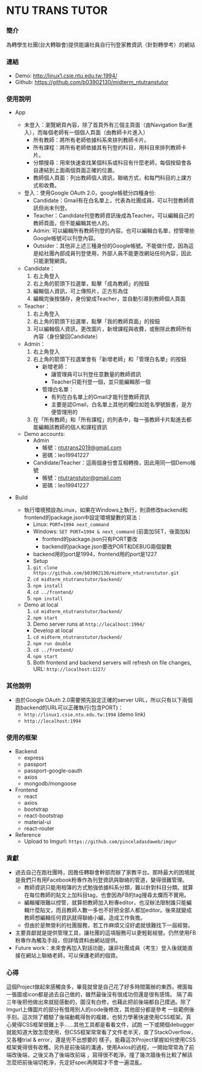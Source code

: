 # NTU TRANS TUTOR

### 簡介
為轉學生社團(台大轉聯會)提供能讓社員自行刊登家教資訊（針對轉學考）的網站

### 連結
- Demo: http://linux1.csie.ntu.edu.tw:1994/
- Github: https://github.com/b03902130/midterm_ntutranstutor

### 使用說明
- App
	- 未登入：瀏覽網頁內容，除了首頁外有三個主頁面（由Navigation Bar進入），而每個老師有一個個人頁面（由教師卡片進入）
		- 所有教師：將所有老師依據科系來排列教師卡片。
		- 所有課程：將所有老師依據其有刊登的科目，用科目來排列教師卡片。
		- 分類搜尋：用來快速查找某個科系或科目有什麼老師，每個按鈕會各自連結到上面兩個頁面正確的位置。
		- 教師個人頁面：列出教師個人資訊，聯絡方式，和每門科目的上課方式和收費。
	- 登入：使用Google OAuth 2.0，google帳號分四種身份:
		- Candidate：Gmail有在白名單上，代表為社團成員，可以刊登教師資訊但尚未刊登。
		- Teacher：Candidate刊登教師資訊後成為Teacher。可以編輯自己的教師頁面，但不能編輯其他人的。
		- Admin: 可以編輯所有教師刊登的內容。也可以編輯白名單，控管哪些Google帳號可以刊登內容。
		- Outsider：其他非上述三種身份的Google帳號。不能做什麼，因為這是給社團內部成員刊登使用，外部人員不能更改網站任何內容，因此只能瀏覽網頁。
	- Candidate：
		1. 右上角登入
		2. 右上角的箭頭下拉選單，點擊「成為教師」的按鈕
		3. 編輯個人資訊，可上傳照片，正方形為佳
		4. 編輯完後按儲存，身份變成Teacher，並自動引導到教師個人頁面
	- Teacher：
		1. 右上角登入
		2. 右上角的箭頭下拉選單，點擊「我的教師頁面」的按鈕
		3. 可以編輯個人資訊，更改圖片，新增課程與收費，或刪除此教師所有內容（身份變回Candidate）
	- Admin：
		1. 右上角登入
		2. 右上角的箭頭下拉選單會有「新增老師」和「管理白名單」的按鈕
			- 新增老師：
				- 讓管理員可以刊登任意數量的教師資訊
				- Teacher只能刊登一個，並只能編輯那一個
			- 管理白名單：
				- 有列在白名單上的Gmail才能刊登教師資訊
				- 主要是認Gmail，白名單上其他的欄位如姓名學號臉書，是方便管理用的
		3. 在「所有教師」和「所有課程」的列表中，每一張教師卡片點進去都能編輯該教師的個人和課程資訊
	- Demo accounts:
		- Admin
			- 帳號：ntutrans2019@gmail.com
			- 密碼：leo19941227
		- Candidate/Teacher：這兩個身份會互相轉換，因此用同一個Demo帳號
			- 帳號：ntutranstutor@gmail.com
			- 密碼：leo19941227

- Build
  - 執行環境預設為Linux，如果在Windows上執行，則須修改backend和frontend的package.json中設定環境變數的寫法：
    - Linux: `PORT=1994 next_command`
    - Windows: `SET PORT=1994 & next_command` (前面加SET，後面加&)
      - frontend的package.json只有PORT要改
      - backend的package.json要改PORT和DEBUG兩個變數
    - backend用的port是1994，frontend用的port是1227
	- Setup
    1. `git clone https://github.com/b03902130/midterm_ntutranstutor.git`
    2. `cd midterm_ntutranstutor/backend/`
    3. `npm install`
    4. `cd ../frontend/`
    5. `npm install`
  - Demo at local
    1. `cd midterm_ntutranstutor/backend/`
    2. `npm start`
    3. Demo server runs at `http://localhost:1994/`
	- Develop at local
    1. `cd midterm_ntutranstutor/backend/`
    2. `npm run double`
    3. `cd ../frontend/`
    4. `npm start`
    5. Both frontend and backend servers will refresh on file changes, URL: `http://localhost:1227/`

### 其他說明
- 由於Google OAuth 2.0需要預先設定正確的server URL，所以只有以下兩個跑backend的URL可以正確執行(包含PORT)：
  - `http://linux1.csie.ntu.edu.tw:1994` (demo link)
  - `http://localhost:1994`

### 使用的框架
- Backend
  - express
  - passport
  - passport-google-oauth
  - axios
  - mongodb/mongoose
- Frontend
  - react
  - axios
  - bootstrap
  - react-bootstrap
  - material-ui
  - react-router
- Reference
  - Upload to Imgurl: `https://github.com/pinceladasdaweb/imgur`

### 貢獻
- 過去自己在跑社團時，因擔任轉聯會幹部而辦了家教平台。那時最大的困境就是我們只有用Facebook粉專作為刊登資訊與聯絡的管道，變得很難管理。
  - 教師資訊只能用相簿的方式勉強依據科系分類，難以針對科目分類。就算在每位教師的貼文上加科目tag，也會因為FB的tag搜尋太爛而不實用。
  - 編輯權限難以控管，就算把教師加入粉專editor，也沒辦法限制誰只能編輯什麼貼文，而且教師人數一多也不好把全部人都加editor。後來就變成教師想編輯任何資訊就得聯絡小編，造成工作負擔。
  - 但由於是無營利的社團服務，若工作麻煩又沒好處就很難找下一屆經營。
- 主要貢獻就是提供管理工具，讓社團的這項服務可以更輕鬆經營。仍然使用FB粉專作為觸及手段，但詳情資料由網站提供。
- Future work：未來會再加入對話功能，讓非社團成員（考生）登入後就能直接在網站上聯絡老師，可以保護老師的個資。

### 心得
這個Project做起來感觸良多，畢竟就曾是自己花了好多時間籌辦的東西，裡面每一張圖或icon都是過去自己做的，雖然最後沒有很成功但還是很有感情。
隔了兩三年後把他做出來就挺感動的，圖沒有白修，也藉此把前後端都自己摸過。除了Imgurl上傳圖片的部分有借用別人的code後修改，其他部分都是參考
一些範例後手刻。這次除了體驗了後端動輒得咎的複雜，也努力學著快速使用CSS框架。真心覺得CSS框架很難上手......其他工具都是看看文件，試跑
一下或開個debugger就能知道大致怎麼使用，但CSS框架常常看了文件老半天，查了StackOverflow，又各種trial & error，還是兜不出想要的
樣子。能藉這次Project掌握如何使用CSS框架覺得很有收穫。另外是前後端的溝通，使用Axios的過程，一開始常常為了前端改後端，之後又為了後端改前端
，寫得很不乾淨。撞了幾次牆後有比較了解該怎麼把前後端切乾淨，先定好spec再開寫才不會一遍混亂。

